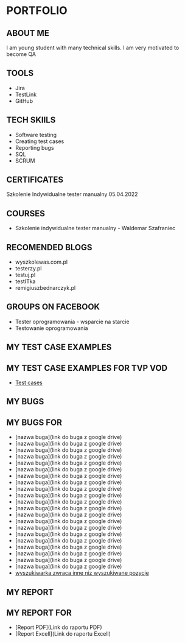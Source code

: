 # PORTFOLIO
## ABOUT ME
I am young student with many technical skills. I am very motivated to become QA
## TOOLS
* Jira
* TestLink
* GitHub
## TECH SKIILS
* Software testing
* Creating test cases
* Reporting bugs
* SQL
* SCRUM
## CERTIFICATES
Szkolenie Indywidualne tester manualny 05.04.2022
## COURSES
* Szkolenie indywidualne tester manualny - Waldemar Szafraniec
## RECOMENDED BLOGS
* wyszkolewas.com.pl
* testerzy.pl
* testuj.pl
* testITka
* remigiuszbednarczyk.pl
## GROUPS ON FACEBOOK
* Tester oprogramowania - wsparcie na starcie
* Testowanie oprogramowania
## MY TEST CASE EXAMPLES
## MY TEST CASE EXAMPLES FOR TVP VOD
* [Test cases](https://drive.google.com/file/d/1oTMZ1R_x5ERRCLYMoWxUFqS1eHQHk1_5/view?usp=sharing)
## MY BUGS
## MY BUGS FOR 
* [nazwa buga](link do buga z google drive)
* [nazwa buga](link do buga z google drive)
* [nazwa buga](link do buga z google drive)
* [nazwa buga](link do buga z google drive)
* [nazwa buga](link do buga z google drive)
* [nazwa buga](link do buga z google drive)
* [nazwa buga](link do buga z google drive)
* [nazwa buga](link do buga z google drive)
* [nazwa buga](link do buga z google drive)
* [nazwa buga](link do buga z google drive)
* [nazwa buga](link do buga z google drive)
* [nazwa buga](link do buga z google drive)
* [nazwa buga](link do buga z google drive)
* [nazwa buga](link do buga z google drive)
* [nazwa buga](link do buga z google drive)
* [nazwa buga](link do buga z google drive)
* [nazwa buga](link do buga z google drive)
* [nazwa buga](link do buga z google drive)
* [nazwa buga](link do buga z google drive)
* [nazwa buga](link do buga z google drive)
* [nazwa buga](link do buga z google drive)
* [wyszukiwarka zwraca inne niz wyszukiwane pozycje](https://docs.google.com/document/d/1sUHiGBMgJEhUKrJtv9W8ZBpsRGhWMVUS/edit?usp=sharing&ouid=110845617228318514189&rtpof=true&sd=true)

## MY REPORT
## MY REPORT FOR 
* [Report PDF](Link do raportu PDF)
* [Report Excell](Link do raportu Excell)
